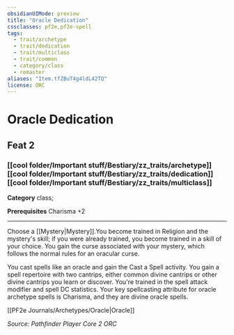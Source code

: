 ```yaml
---
obsidianUIMode: preview
title: "Oracle Dedication"
cssclasses: pf2e,pf2e-spell
tags:
  - trait/archetype
  - trait/dedication
  - trait/multiclass
  - trait/common
  - category/class
  - remaster
aliases: "Item.tfZBuT4g4ldL42TQ"
license: ORC
---
```

# Oracle Dedication
## Feat 2
### [[cool folder/Important stuff/Bestiary/zz_traits/archetype]][[cool folder/Important stuff/Bestiary/zz_traits/dedication]][[cool folder/Important stuff/Bestiary/zz_traits/multiclass]]

**Category** class; 



**Prerequisites** Charisma +2
* * *
Choose a [[Mystery|Mystery]].You become trained in Religion and the mystery's skill; if you were already trained, you become trained in a skill of your choice. You gain the curse associated with your mystery, which follows the normal rules for an oracular curse.

You cast spells like an oracle and gain the Cast a Spell activity. You gain a spell repertoire with two cantrips, either common divine cantrips or other divine cantrips you learn or discover. You're trained in the spell attack modifier and spell DC statistics. Your key spellcasting attribute for oracle archetype spells is Charisma, and they are divine oracle spells.

[[PF2e Journals/Archetypes/Oracle|Oracle]]

*Source: Pathfinder Player Core 2*
*ORC*